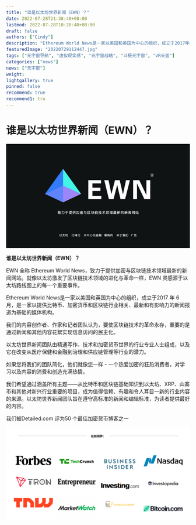 ```yaml
---
title: "谁是以太坊世界新闻（EWN）？"
date: 2022-07-28T21:38:40+08:00
lastmod: 2022-07-28T10:20:40+08:00
draft: false
authors: ["Cindy"]
description: "Ethereum World News是一家以美国和英国为中心的组织，成立于2017年6月，是一家以提供比特币、加密货币和区块链行业相关、最新和有影响力的新闻报道为基础的媒体机构。"
featuredImage: "20220729112447.jpg"
tags: ["元宇宙导航", "虚拟现实感", "元宇宙战略", "斗极元宇宙", "VR头盔"]
categories: ["news"]
news: ["元宇宙"]
weight: 
lightgallery: true
pinned: false
recommend: true
recommend1: tru
---
```


# 谁是以太坊世界新闻（EWN）？

![EWN](202207229.jpg)

**谁是以太坊世界新闻（EWN）？**

EWN 全称 Ethereum World News，致力于提供加密与区块链技术领域最新的新闻网站。就像以太坊激发了区块链技术领域的进化与革命一样，EWN 灵感源于以太坊路线图上的每一个重要事件。

Ethereum World News是一家以美国和英国为中心的组织，成立于2017 年 6 月，是一家以提供比特币、加密货币和区块链行业相关、最新和有影响力的新闻报道为基础的媒体机构。

我们的内容创作者、作家和记者团队认为，要使区块链技术的革命永存，重要的是通过新闻和其他内容花絮实现信息访问的民主化。

以太坊世界新闻团队由精通写作、技术和加密货币世界的行业专业人士组成，以及它在改变从医疗保健和金融到治理和供应链管理等行业的潜力。[ ](https://en.ethereumworldnews.com/our-team/)

如果您将我们的团队简化，他们就像您一样 - 一个热爱加密的狂热消费者，对学习以及内容的消费和创造充满热情。

我们希望通过涵盖所有主题——从比特币和区块链基础知识到以太坊、XRP、山寨币和其他对新兴行业重要的项目，成为值得信赖、有趣和令人耳目一新的行业内容的来源。以太坊世界新闻团队旨在遵守高标准的新闻和编辑标准，为读者提供最好的内容。

 我们被Detailed.com 评为50 个最佳加密货币博客之一

![622](20220729115602.png)